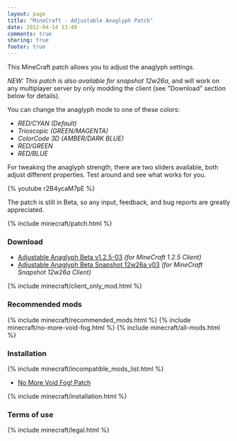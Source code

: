 ```yaml
---
layout: page
title: "MineCraft - Adjustable Anaglyph Patch"
date: 2012-04-14 13:49
comments: true
sharing: true
footer: true
---
```

This MineCraft patch allows you to adjust the anaglyph settings. 

_NEW: This patch is also available for snapshot 12w26a_, and will work on any multiplayer server by only modding the client (see "Download" section below for details).

You can change the anaglyph mode to one of these colors:

 - _RED/CYAN (Default)_
 - _Trioscopic (GREEN/MAGENTA)_
 - _ColorCode 3D (AMBER/DARK BLUE)_
 - _RED/GREEN_
 - _RED/BLUE_


For tweaking the anaglyph strength, there are two sliders available, both adjust different properties. Test around and see what works for you.

{% youtube r2B4ycaM7pE %}

The patch is still in Beta, so any input, feedback, and bug reports are greatly appreciated.

{% include minecraft/patch.html %}

### Download

- [Adjustable Anaglyph Beta v1.2.5-03](https://github.com/downloads/IQAndreas/Minecraft-Mods-and-Patches/adjustable-anaglyph-v1.2.5-beta-03.zip) _(for MineCraft 1.2.5 Client)_
- [Adjustable Anaglyph Beta Snapshot 12w26a v03](https://github.com/downloads/IQAndreas/Minecraft-Mods-and-Patches/adjustable-anaglyph-snapshot-v12w26a-beta-03.zip) _(for MineCraft Snapshot 12w26a Client)_

{% include minecraft/client_only_mod.html %}

### Recommended mods
{% include minecraft/recommended_mods.html %}
{% include minecraft/no-more-void-fog.html %}
{% include minecraft/all-mods.html %}

### Installation
{% include minecraft/incompatible_mods_list.html %}

 - [No More Void Fog! Patch](/minecraft/no-more-void-fog/)
 
{% include minecraft/installation.html %}

### Terms of use
{% include minecraft/legal.html %}
